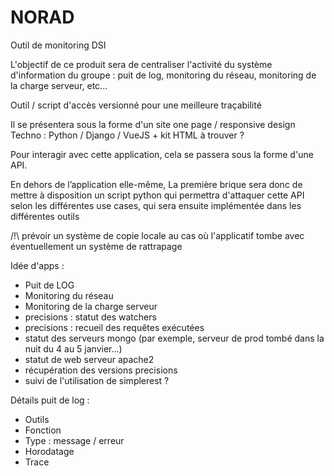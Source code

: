 # NORAD

Outil de monitoring DSI

L'objectif de ce produit sera de centraliser l'activité du système d'information du groupe : puit de log, monitoring du réseau, monitoring de la charge serveur, etc...


Outil / script d'accès versionné pour une meilleure traçabilité


Il se présentera sous la forme d'un site one page / responsive design
Techno : Python / Django / VueJS + kit HTML à trouver ?


Pour interagir avec cette application, cela se passera sous la forme d'une API.


En dehors de l’application elle-même, La première brique sera donc de mettre à disposition un script python qui permettra d'attaquer cette API selon les différentes use cases, qui sera ensuite implémentée dans les différentes outils


/!\ prévoir un système de copie locale au cas où l'applicatif tombe avec éventuellement un système de rattrapage


Idée d'apps :
- Puit de LOG
- Monitoring du réseau
- Monitoring de la charge serveur
- precisions : statut des watchers
- precisions : recueil des requêtes exécutées
- statut des serveurs mongo (par exemple, serveur de prod tombé dans la nuit du 4 au 5 janvier...)
- statut de web serveur apache2
- récupération des versions precisions
- suivi de l'utilisation de simplerest ?


Détails puit de log :
- Outils
- Fonction
- Type : message / erreur
- Horodatage
- Trace
